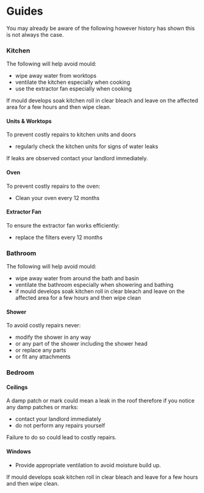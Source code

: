 # Guides

You may already be aware of the following however history has shown this is not always the case.

### Kitchen

The following will help avoid mould:

- wipe away water from worktops
- ventilate the kitchen especially when cooking
- use the extractor fan especially when cooking

If mould develops soak kitchen roll in clear bleach and leave on the affected area for a few hours and then wipe clean.

#### Units & Worktops

To prevent costly repairs to kitchen units and doors

- regularly check the kitchen units for signs of water leaks

If leaks are observed contact your landlord immediately.

#### Oven

To prevent costly repairs to the oven:

- Clean your oven every 12 months

#### Extractor Fan

To ensure the extractor fan works efficiently:

- replace the filters every 12 months

### Bathroom

The following will help avoid mould:

- wipe away water from around the bath and basin
- ventilate the bathroom especially when showering and bathing
- if mould develops soak kitchen roll in clear bleach and leave on the affected area for a few hours and then wipe clean

#### Shower

To avoid costly repairs never:

- modify the shower in any way
- or any part of the shower including the shower head
- or replace any parts
- or fit any attachments

### Bedroom

#### Ceilings

A damp patch or mark could mean a leak in the roof therefore if you notice any damp patches or marks:

- contact your landlord immediately
- do not perform any repairs yourself

Failure to do so could lead to costly repairs.

#### Windows

- Provide appropriate ventilation to avoid moisture build up.

If mould develops soak kitchen roll in clear bleach and leave for a few hours and then wipe clean.
